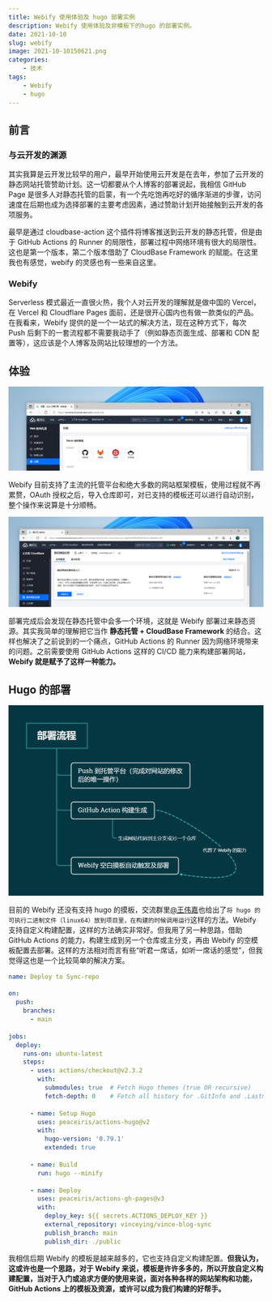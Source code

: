 ```yaml
---
title: Webify 使用体验及 hugo 部署实例
description: Webify 使用体验及非模板下的hugo 的部署实例。
date: 2021-10-10
slug: webify
image: 2021-10-10150621.png
categories:
    - 技术
tags:
    - Webify
    - hugo
---
```


## 前言

### 与云开发的渊源

其实我算是云开发比较早的用户，最早开始使用云开发是在去年，参加了云开发的静态网站托管赞助计划。这一切都要从个人博客的部署说起，我相信 GitHub Page 是很多人对静态托管的启蒙，有一个先吃饱再吃好的循序渐进的步骤，访问速度在后期也成为选择部署的主要考虑因素，通过赞助计划开始接触到云开发的各项服务。

最早是通过 cloudbase-action 这个插件将博客推送到云开发的静态托管，但是由于 GitHub Actions 的 Runner 的局限性，部署过程中网络环境有很大的局限性。这也是第一个版本，第二个版本借助了  CloudBase Framework 的赋能。在这里我也有感觉，webify 的灵感也有一些来自这里。

### Webify

Serverless 模式最近一直很火热，我个人对云开发的理解就是做中国的 Vercel，在 Vercel 和 Cloudflare Pages 面前，还是很开心国内也有做一款类似的产品。在我看来，Webify 提供的是一个一站式的解决方法，现在这种方式下，每次 Push 后剩下的一套流程都不需要我动手了（例如静态页面生成、部署和 CDN 配置等），这应该是个人博客及网站比较理想的一个方法。

## 体验

![](2021-10-10150621.png)

Webify 目前支持了主流的托管平台和绝大多数的网站框架模板，使用过程就不再累赘，OAuth 授权之后，导入仓库即可，对已支持的模板还可以进行自动识别，整个操作来说算是十分顺畅。

![](2021-10-10151339.png)

部署完成后会发现在静态托管中会多一个环境，这就是 Webify 部署过来静态资源。其实我简单的理解把它当作 **静态托管 + CloudBase Framework** 的结合。这样也解决了之前说到的一个痛点，GitHub Actions 的 Runner 因为网络环境带来的问题。之前需要使用 GitHub Actions 这样的 CI/CD 能力来构建部署网站，**Webify 就是赋予了这样一种能力。**

## Hugo 的部署

![](process.png)

目前的 Webify 还没有支持 hugo 的摸板，交流群里[@王伟嘉](https://github.com/starkwang)也给出了`将 hugo 的可执行二进制文件（linux64）放到项目里，在构建的时候调用运行`这样的方法。Webify 支持自定义构建配置，这样的方法确实非常好。但我用了另一种思路，借助 GitHub Actions 的能力，构建生成到另一个仓库或主分支，再由  Webify 的空模板配置去部署。这样的方法相对而言有些“听君一席话，如听一席话的感觉”，但我觉得这也是一个比较简单的解决方案。

```yaml
name: Deploy to Sync-repo

on:
  push:
    branches:
      - main

jobs:
  deploy:
    runs-on: ubuntu-latest
    steps:
      - uses: actions/checkout@v2.3.2
        with:
          submodules: true  # Fetch Hugo themes (true OR recursive)
          fetch-depth: 0    # Fetch all history for .GitInfo and .Lastmod

      - name: Setup Hugo
        uses: peaceiris/actions-hugo@v2
        with:
          hugo-version: '0.79.1'
          extended: true

      - name: Build
        run: hugo --minify
      
      - name: Deploy
        uses: peaceiris/actions-gh-pages@v3
        with:
          deploy_key: ${{ secrets.ACTIONS_DEPLOY_KEY }}
          external_repository: vinceying/vince-blog-sync
          publish_branch: main
          publish_dir: ./public
```

我相信后期 Webify 的模板是越来越多的，它也支持自定义构建配置。**但我认为，这或许也是一个思路，对于 Webify 来说，模板是许许多多的，所以开放自定义构建配置，当对于入门或追求方便的使用来说，面对各种各样的网站架构和功能，GitHub Actions 上的模板及资源，或许可以成为我们构建的好帮手。**
